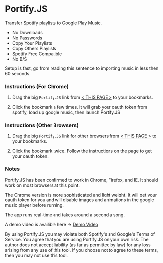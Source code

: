 # Portify.JS

Transfer Spotify playlists to Google Play Music.
+ No Downloads
+ No Passwords
+ Copy Your Playlists
+ Copy Others Playlists
+ Spotify Free Compatible
+ No B/S

Setup is fast, go from reading this sentence to importing music in less then 60 seconds.


### Instructions (For Chrome)

1. Drag the big <code>Portify.JS</code> link from [< THIS PAGE >](https://rawgit.com/jordam/Portify.JS/master/helper.html) to your bookmarks.

2. Click the bookmark a few times. It will grab your oauth token from spotify, load up google music, then launch Portify.JS

### Instructions (Other Browsers)

1. Drag the big <code>Portify.JS</code> link for other browsers from [< THIS PAGE >](https://rawgit.com/jordam/Portify.JS/master/helper.html) to your bookmarks.

2. Click the bookmark twice. Follow the instructions on the page to get your oauth token.

### Notes

Portify.JS has been confirmed to work in Chrome, Firefox, and IE. It should work on most browsers at this point.

The Chrome version is more sophisticated and light weight. It will get your oauth token for you and will disable images and animations in the google music player before running.

The app runs real-time and takes around a second a song.

A demo video is availible here -> [Demo Video](http://screencast-o-matic.com/u/VbjP/portify_js)

By using Portify.JS you may violate both Spotify's and Google's Terms of Service. You agree that you are using Portify.JS on your own risk. The author does not accept liability (as far as permitted by law) for any loss arising from any use of this tool. If you choose not to agree to these terms, then you may not use this tool.
